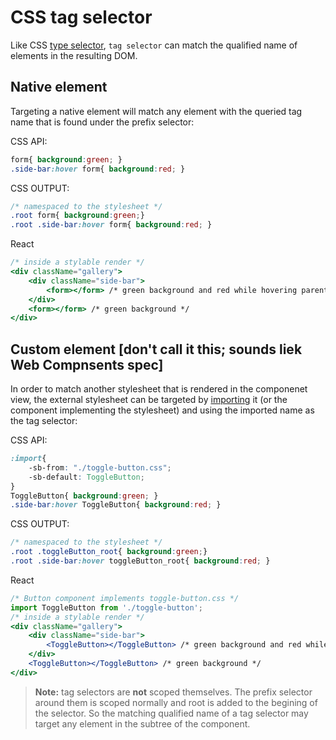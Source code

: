 # CSS tag selector

Like CSS [type selector](https://developer.mozilla.org/en-US/docs/Web/CSS/Type_selectors), `tag selector` can match the qualified name of elements in the resulting DOM.

## Native element

Targeting a native element will match any element with the queried tag name that is found under the prefix selector:

CSS API:
```css
form{ background:green; }
.side-bar:hover form{ background:red; }
```

CSS OUTPUT:
```css
/* namespaced to the stylesheet */
.root form{ background:green;}
.root .side-bar:hover form{ background:red; }
```

React
```jsx
/* inside a stylable render */
<div className="gallery">
    <div className="side-bar">
        <form></form> /* green background and red while hovering parent */
    </div>
    <form></form> /* green background */
</div>
```

## Custom element [don't call it this; sounds liek Web Compnsents spec]

In order to match another stylesheet that is rendered in the componenet view, the external stylesheet can be targeted by [importing](./imports.md) it (or the component implementing the stylesheet) and using the imported name as the tag selector:

CSS API:

```css
:import{
    -sb-from: "./toggle-button.css";
    -sb-default: ToggleButton;
}
ToggleButton{ background:green; }
.side-bar:hover ToggleButton{ background:red; }
```

CSS OUTPUT:
```css
/* namespaced to the stylesheet */
.root .toggleButton_root{ background:green;}
.root .side-bar:hover toggleButton_root{ background:red; }
```

React
```jsx
/* Button component implements toggle-button.css */
import ToggleButton from './toggle-button';
/* inside a stylable render */
<div className="gallery">
    <div className="side-bar">
        <ToggleButton></ToggleButton> /* green background and red while hovering parent */
    </div>
    <ToggleButton></ToggleButton> /* green background */
</div>
```

> **Note:**
> tag selectors are **not** scoped themselves. The prefix selector around them is scoped normally and root is added to the begining of the selector. So the matching qualified name of a tag selector may target any element in the subtree of the component.
